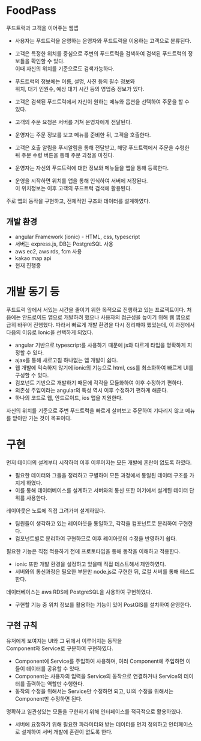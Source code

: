 # FoodPass
푸드트럭과 고객을 이어주는 웹앱
- 사용자는 푸드트럭을 운영하는 운영자와 푸드트럭을 이용하는 고객으로 분류된다.
- 고객은 특정한 위치를 중심으로 주변의 푸드트럭을 검색하여 검색된 푸드트럭의 정보들을 확인할 수 있다.  
이때 자신의 위치를 기준으로도 검색가능하다.
- 푸드트럭의 정보에는 이름, 설명, 사진 등의 필수 정보와  
위치, 대기 인원수, 예상 대기 시간 등의 영업중 정보가 있다.
- 고객은 검색된 푸드트럭에서 자신이 원하는 메뉴와 옵션을 선택하여 주문을 할 수 있다.
- 고객의 주문 요청은 서버를 거쳐 운영자에게 전달된다.
- 운영자는 주문 정보를 보고 메뉴를 준비한 뒤, 고객을 호출한다.
- 고객은 호출 알림을 푸시알림을 통해 전달받고, 해당 푸드트럭에서 주문을 수령한 뒤 주문 수령 버튼을 통해 주문 과정을 마친다.  

- 운영자는 자신의 푸드트럭에 대한 정보와 메뉴들을 앱을 통해 등록한다.
- 운영을 시작하면 위치를 앱을 통해 인식하여 서버에 저장된다.  
이 위치정보는 이후 고객의 푸드트럭 검색에 활용된다.

주로 앱의 동작을 구현하고, 전체적인 구조와 데이터를 설계하였다.

개발 환경
--------------
- angular Framework (ionic)  -  HTML, css, typescript
- 서버는 express.js, DB는 PostgreSQL 사용
- aws ec2, aws rds, fcm 사용
- kakao map api
- 현재 진행중

개발 동기 등
==================
푸드트럭 앞에서 서있는 시간을 줄이기 위한 목적으로 진행하고 있는 프로젝트이다.
처음에는 안드로이드 앱으로 개발하려 했으나 사용자의 접근성을 높이기 위해 웹 앱으로 급히 바꾸어 진행했다.
따라서 빠르게 개발 환경을 다시 정리해야 했었는데, 이 과정에서 다음의 이유로 Ionic을 선택하게 되었다.
- angular 기반으로 typescript를 사용하기 때문에 js와 다르게 타입을 명확하게 지정할 수 있다.
- ajax를 통해 새로고침 하나없는 앱 개발이 쉽다.
- 웹 개발에 익숙하지 않기에 ionic의 기능으로 html, css를 최소화하여 빠르게 UI를 구성할 수 있다.
- 컴포넌트 기반으로 개발하기 때문에 각각을 모듈화하여 이후 수정하기 편하다.
- 의존성 주입이라는 angular의 특성 역시 이후 수정하기 편하게 해준다.
- 하나의 코드로 웹, 안드로이드, ios 앱을 지원한다.

자신의 위치를 기준으로 주변 푸드트럭을 빠르게 살펴보고 주문하여 기다리지 않고 메뉴를 받아만 가는 것이 목표이다.

구현
==============
먼저 데이터의 설계부터 시작하여 이후 이루어지는 모든 개발에 혼란이 없도록 하였다.
- 필요한 데이터와 그들을 정리하고 구별하여 모든 과정에서 통일된 데이터 구조를 가지게 하였다.
- 이를 통해 데이터베이스를 설계하고 서버와의 통신 또한 여기에서 설계된 데이터 단위를 사용한다.

레이아웃은 노트에 직접 그려가며 설계하였다.
- 팀원들이 생각하고 있는 레이아웃을 통일하고, 각각을 컴포넌트로 분리하여 구현한다.
- 컴포넌트별로 분리하여 구현하므로 이후 레이아웃의 수정을 반영하기 쉽다.

필요한 기능은 직접 적용하기 전에 프로토타입을 통해 동작을 이해하고 적용한다.
- ionic 또한 개발 환경을 설정하고 있을때 직접 테스트해서 제안하였다.
- 서버와의 통신과정은 필요한 부분만 node.js로 구현한 뒤, 로컬 서버를 통해 테스트한다.

데이터베이스는 aws RDS에 PostgreSQL을 사용하여 구현하였다.
- 구현할 기능 중 위치 정보를 활용하는 기능이 있어 PostGIS를 설치하여 운영한다.


구현 규칙
----------------

유저에게 보여지는 UI와 그 뒤에서 이루어지는 동작을  
Component와 Service로 구분하여 구현하였다.
- Component에 Service를 주입하여 사용하며, 여러 Component에 주입하면 이들이 데이터를 공유할 수 있다.
- Component는 사용자의 입력을 Service의 동작으로 연결하거나 Service의 데이터를 출력하는 역할만 수행한다.
- 동작의 수정을 위해서는 Service만 수정하면 되고, UI의 수정을 위해서는 Component만 수정하면 된다.

명확하고 일관성있는 모듈을 구현하기 위해 인터페이스를 적극적으로 활용하였다.
- 서버에 요청하기 위해 필요한 파라미터와 받는 데이터를 먼저 정의하고 인터페이스로 설계하여 서버 개발에 혼란이 없도록 한다.
